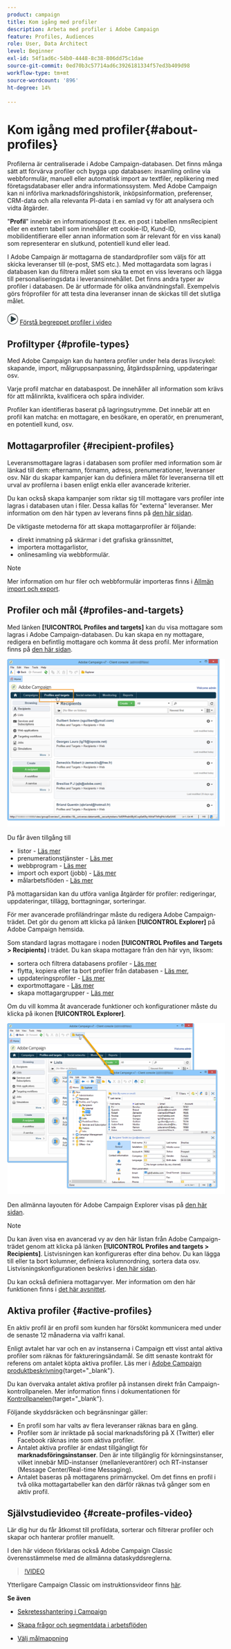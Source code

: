 ```yaml
---
product: campaign
title: Kom igång med profiler
description: Arbeta med profiler i Adobe Campaign
feature: Profiles, Audiences
role: User, Data Architect
level: Beginner
exl-id: 54f1ad6c-54b0-4448-8c38-806dd75c1dae
source-git-commit: 0ed70b3c57714ad6c3926181334f57ed3b409d98
workflow-type: tm+mt
source-wordcount: '896'
ht-degree: 14%

---
```


# Kom igång med profiler{#about-profiles}



Profilerna är centraliserade i Adobe Campaign-databasen. Det finns många sätt att förvärva profiler och bygga upp databasen: insamling online via webbformulär, manuell eller automatisk import av textfiler, replikering med företagsdatabaser eller andra informationssystem. Med Adobe Campaign kan ni införliva marknadsföringshistorik, inköpsinformation, preferenser, CRM-data och alla relevanta PI-data i en samlad vy för att analysera och vidta åtgärder.

&quot;**Profil**&quot; innebär en informationspost (t.ex. en post i tabellen nmsRecipient eller en extern tabell som innehåller ett cookie-ID, Kund-ID, mobilidentifierare eller annan information som är relevant för en viss kanal) som representerar en slutkund, potentiell kund eller lead.

I Adobe Campaign är mottagarna de standardprofiler som väljs för att skicka leveranser till (e-post, SMS etc.). Med mottagardata som lagras i databasen kan du filtrera målet som ska ta emot en viss leverans och lägga till personaliseringsdata i leveransinnehållet. Det finns andra typer av profiler i databasen. De är utformade för olika användningsfall. Exempelvis görs fröprofiler för att testa dina leveranser innan de skickas till det slutliga målet.

![](assets/do-not-localize/how-to-video.png) [Förstå begreppet profiler i video](#create-profiles-video)

## Profiltyper {#profile-types}

Med Adobe Campaign kan du hantera profiler under hela deras livscykel: skapande, import, målgruppsanpassning, åtgärdsspårning, uppdateringar osv.

Varje profil matchar en databaspost. De innehåller all information som krävs för att målinrikta, kvalificera och spåra individer.

Profiler kan identifieras baserat på lagringsutrymme. Det innebär att en profil kan matcha: en mottagare, en besökare, en operatör, en prenumerant, en potentiell kund, osv.

## Mottagarprofiler {#recipient-profiles}

Leveransmottagare lagras i databasen som profiler med information som är länkad till dem: efternamn, förnamn, adress, prenumerationer, leveranser osv. När du skapar kampanjer kan du definiera målet för leveranserna till ett urval av profilerna i basen enligt enkla eller avancerade kriterier.

Du kan också skapa kampanjer som riktar sig till mottagare vars profiler inte lagras i databasen utan i filer. Dessa kallas för &quot;externa&quot; leveranser. Mer information om den här typen av leverans finns på [den här sidan](../../delivery/using/steps-defining-the-target-population.md#selecting-external-recipients).

De viktigaste metoderna för att skapa mottagarprofiler är följande:

* direkt inmatning på skärmar i det grafiska gränssnittet,
* importera mottagarlistor,
* onlinesamling via webbformulär.

>[!NOTE]
>
>Mer information om hur filer och webbformulär importeras finns i [Allmän import och export](../../platform/using/get-started-data-import-export.md).

## Profiler och mål {#profiles-and-targets}

Med länken **[!UICONTROL Profiles and targets]** kan du visa mottagare som lagras i Adobe Campaign-databasen. Du kan skapa en ny mottagare, redigera en befintlig mottagare och komma åt dess profil. Mer information finns på [den här sidan](../../platform/using/editing-a-profile.md).

![](assets/d_ncs_user_interface_target_link.png)

Du får även tillgång till

* listor - [Läs mer](../../platform/using/creating-and-managing-lists.md)
* prenumerationstjänster - [Läs mer](../../delivery/using/managing-subscriptions.md)
* webbprogram - [Läs mer](../../web/using/about-web-applications.md)
* import och export (jobb) - [Läs mer](../../platform/using/about-generic-imports-exports.md)
* målarbetsflöden - [Läs mer](../../workflow/using/building-a-workflow.md#implementation-steps-)

På mottagarsidan kan du utföra vanliga åtgärder för profiler: redigeringar, uppdateringar, tillägg, borttagningar, sorteringar.

För mer avancerade profiländringar måste du redigera Adobe Campaign-trädet. Det gör du genom att klicka på länken **[!UICONTROL Explorer]** på Adobe Campaign hemsida.

Som standard lagras mottagare i noden **[!UICONTROL Profiles and Targets > Recipients]** i trädet. Du kan skapa mottagare från den här vyn, liksom:

* sortera och filtrera databasens profiler - [Läs mer](../../platform/using/filtering-options.md)
* flytta, kopiera eller ta bort profiler från databasen - [Läs mer](../../platform/using/managing-profiles.md),
* uppdateringsprofiler - [Läs mer](../../platform/using/updating-data.md)
* exportmottagare - [Läs mer](../../platform/using/exporting-and-importing-profiles.md)
* skapa mottagargrupper - [Läs mer](../../platform/using/creating-and-managing-lists.md)

Om du vill komma åt avancerade funktioner och konfigurationer måste du klicka på ikonen **[!UICONTROL Explorer]**.

![](assets/d_ncs_user_interface01.png)

Den allmänna layouten för Adobe Campaign Explorer visas på [den här sidan](../../platform/using/adobe-campaign-explorer.md).

>[!NOTE]
>
>Du kan även visa en avancerad vy av den här listan från Adobe Campaign-trädet genom att klicka på länken **[!UICONTROL Profiles and targets > Recipients]**. Listvisningen kan konfigureras efter dina behov. Du kan lägga till eller ta bort kolumner, definiera kolumnordning, sortera data osv. Listvisningskonfigurationen beskrivs i [den här sidan](../../platform/using/adobe-campaign-ui-lists.md).
>
>Du kan också definiera mottagarvyer. Mer information om den här funktionen finns i [det här avsnittet](../../platform/using/access-management-folders.md).

## Aktiva profiler {#active-profiles}

En aktiv profil är en profil som kunden har försökt kommunicera med under de senaste 12 månaderna via valfri kanal.

Enligt avtalet har var och en av instanserna i Campaign ett visst antal aktiva profiler som räknas för faktureringsändamål. Se ditt senaste kontrakt för referens om antalet köpta aktiva profiler. Läs mer i [Adobe Campaign produktbeskrivning](https://helpx.adobe.com/se/legal/product-descriptions/adobe-campaign-managed-cloud-services.html){target="_blank"}.

Du kan övervaka antalet aktiva profiler på instansen direkt från Campaign-kontrollpanelen. Mer information finns i dokumentationen för [Kontrollpanelen](https://experienceleague.adobe.com/docs/control-panel/using/performance-monitoring/active-profiles-monitoring.html){target="_blank"}.

Följande skyddsräcken och begränsningar gäller:

* En profil som har valts av flera leveranser räknas bara en gång.
* Profiler som är inriktade på social marknadsföring på X (Twitter) eller Facebook räknas inte som aktiva profiler.
* Antalet aktiva profiler är endast tillgängligt för **marknadsföringsinstanser**. Den är inte tillgänglig för körningsinstanser, vilket innebär MID-instanser (mellanleverantörer) och RT-instanser (Message Center/Real-time Messaging).
* Antalet baseras på mottagarens primärnyckel. Om det finns en profil i två olika mottagartabeller kan den därför räknas två gånger som en aktiv profil.


## Självstudievideo {#create-profiles-video}

Lär dig hur du får åtkomst till profildata, sorterar och filtrerar profiler och skapar och hanterar profiler manuellt.

I den här videon förklaras också Adobe Campaign Classic överensstämmelse med de allmänna dataskyddsreglerna.

>[!VIDEO](https://video.tv.adobe.com/v/35611?quality=12)

Ytterligare Campaign Classic om instruktionsvideor finns [här](https://experienceleague.adobe.com/docs/campaign-classic-learn/tutorials/overview.html?lang=sv).

**Se även**

* [Sekretesshantering i Campaign](https://helpx.adobe.com/se/campaign/kb/acc-privacy.html)

* [Skapa frågor och segmentdata i arbetsflöden](../../workflow/using/targeting-data.md)

* [Välj målmappning](../../delivery/using/steps-defining-the-target-population.md#select-a-target-mapping)
